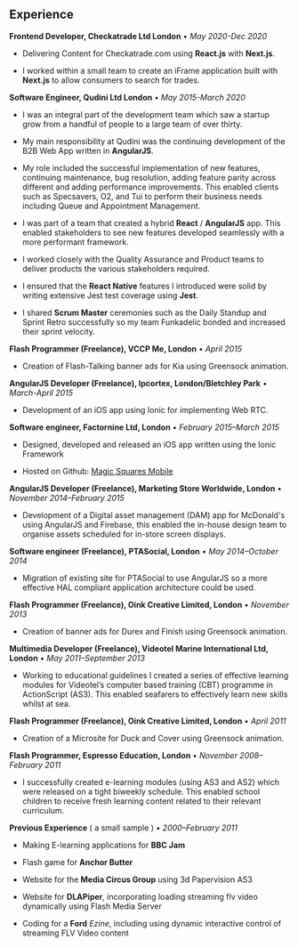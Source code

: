 ## Experience

**Frontend Developer, Checkatrade Ltd London** • _May 2020-Dec 2020_ 

- Delivering Content for Checkatrade.com using **React.js** with **Next.js**.

- I worked within a small team to create an iFrame application built with **Next.js** to allow consumers to search for trades.

**Software Engineer, Qudini Ltd London** • _May 2015-March 2020_

- I was an integral part of the development team which saw a startup grow from a handful of people to a large team of over thirty.

- My main responsibility at Qudini was the continuing development of the B2B Web App written in **AngularJS**.

- My role included the successful implementation of new features, continuing maintenance, bug resolution, adding feature parity across different and adding performance improvements. This enabled clients such as Specsavers, O2, and Tui to perform their business needs including Queue and Appointment Management.

- I was part of a team that created a hybrid **React** / **AngularJS** app. This enabled stakeholders to see new features developed seamlessly with a more performant framework.

- I worked closely with the Quality Assurance and Product teams to deliver products the various stakeholders required.

- I ensured that the **React Native** features I introduced were solid by writing extensive Jest test coverage using **Jest**.

- I shared **Scrum Master** ceremonies such as the Daily Standup and Sprint Retro successfully so my team Funkadelic bonded and increased their sprint velocity.

**Flash Programmer (Freelance), VCCP Me, London** • _April 2015_

- Creation of Flash-Talking banner ads for Kia using Greensock animation.

**AngularJS Developer (Freelance), Ipcortex, London/Bletchley Park** • _March-April 2015_

- Development of an iOS app using Ionic for implementing Web RTC.

**Software engineer, Factornine Ltd, London** • _February 2015–March 2015_

- Designed, developed and released an iOS app written using the Ionic Framework

- Hosted on Github: [Magic Squares Mobile](https://github.com/russellf9/magic-squares-mobile)

**AngularJS Developer (Freelance), Marketing Store Worldwide, London** • _November 2014–February 2015_

* Development of a Digital asset management (DAM) app for McDonald's using AngularJS and Firebase, this enabled the in-house design team to organise assets scheduled for in-store screen displays.

**Software engineer (Freelance), PTASocial, London** • _May 2014–October 2014_

- Migration of existing site for PTASocial to use AngularJS so a more effective HAL compliant application architecture could be used.

**Flash Programmer (Freelance), Oink Creative Limited, London** • _November 2013_

- Creation of banner ads for Durex and Finish using Greensock animation.

**Multimedia Developer (Freelance), Videotel Marine International Ltd, London** • _May 2011–September 2013_

- Working to educational guidelines I created a series of effective learning modules for Videotel’s computer based training (CBT) programme in ActionScript (AS3). This enabled seafarers to effectively learn new skills whilst at sea.

**Flash Programmer (Freelance), Oink Creative Limited, London** • _April 2011_

- Creation of a Microsite for Duck and Cover using Greensock animation.

**Flash Programmer, Espresso Education, London** • _November 2008–February 2011_

- I successfully created e-learning modules (using AS3 and AS2) which were released on a tight biweekly schedule. This enabled school children to receive fresh learning content related to their relevant curriculum.

**Previous Experience** ( a small sample ) • _2000–February 2011_

- Making E-learning applications for **BBC Jam**

- Flash game for **Anchor Butter**

- Website for the **Media Circus Group** using 3d Papervision AS3

- Website for **DLAPiper**, incorporating loading streaming flv video dynamically using Flash Media Server

- Coding for a **Ford** *Ezine*, including using dynamic interactive control of streaming FLV Video content 

